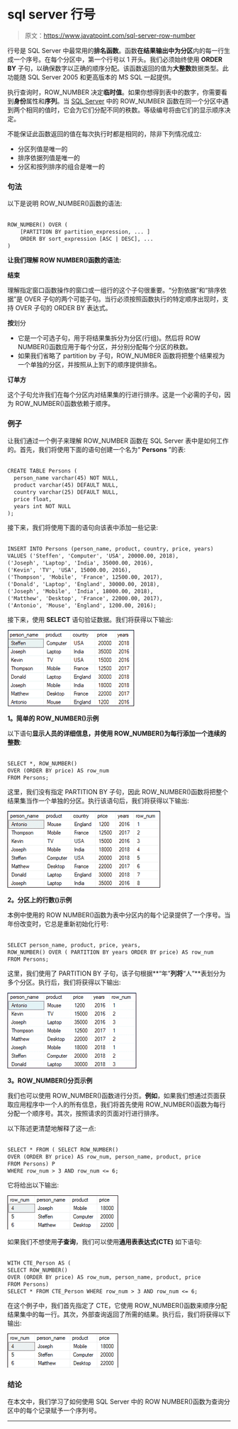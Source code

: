 # sql server 行号

> 原文：<https://www.javatpoint.com/sql-server-row-number>

行号是 SQL Server 中最常用的**排名函数**。函数**在结果输出中为分区**内的每一行生成一个序号。在每个分区中，第一个行号以 1 开头。我们必须始终使用 **ORDER BY** 子句，以确保数字以正确的顺序分配。该函数返回的值为**大整数**数据类型。此功能随 SQL Server 2005 和更高版本的 MS SQL 一起提供。

执行查询时，ROW_NUMBER 决定**临时值**。如果你想得到表中的数字，你需要看到**身份**属性和**序列**。当 [SQL Server](https://www.javatpoint.com/sql-server-tutorial) 中的 ROW_NUMBER 函数在同一个分区中遇到两个相同的值时，它会为它们分配不同的秩数。等级编号将由它们的显示顺序决定。

不能保证此函数返回的值在每次执行时都是相同的，除非下列情况成立:

*   分区列值是唯一的
*   排序依据列值是唯一的
*   分区和按列排序的组合是唯一的

### 句法

以下是说明 ROW_NUMBER()函数的语法:

```

ROW_NUMBER() OVER (
    [PARTITION BY partition_expression, ... ]
    ORDER BY sort_expression [ASC | DESC], ...
)

```

**让我们理解 ROW NUMBER()函数的语法:**

**结束**

理解指定窗口函数操作的窗口或一组行的这个子句很重要。“分割依据”和“排序依据”是 OVER 子句的两个可能子句。当行必须按照函数执行的特定顺序出现时，支持 OVER 子句的 ORDER BY 表达式。

**按**划分

*   它是一个可选子句，用于将结果集拆分为分区(行组)。然后将 ROW NUMBER()函数应用于每个分区，并分别分配每个分区的秩数。
*   如果我们省略了 partition by 子句，ROW_NUMBER 函数将把整个结果视为一个单独的分区，并按照从上到下的顺序提供排名。

**订单方**

这个子句允许我们在每个分区内对结果集的行进行排序。这是一个必需的子句，因为 ROW_NUMBER()函数依赖于顺序。

### 例子

让我们通过一个例子来理解 ROW_NUMBER 函数在 SQL Server 表中是如何工作的。首先，我们将使用下面的语句创建一个名为“ **Persons** ”的表:

```

CREATE TABLE Persons (  
  person_name varchar(45) NOT NULL,  
  product varchar(45) DEFAULT NULL,  
  country varchar(25) DEFAULT NULL,
  price float,
  years int NOT NULL  
);

```

接下来，我们将使用下面的语句向该表中添加一些记录:

```

INSERT INTO Persons (person_name, product, country, price, years)   
VALUES ('Steffen', 'Computer', 'USA', 20000.00, 2018),   
('Joseph', 'Laptop', 'India', 35000.00, 2016),   
('Kevin', 'TV', 'USA', 15000.00, 2016),   
('Thompson', 'Mobile', 'France', 12500.00, 2017), 
('Donald', 'Laptop', 'England', 30000.00, 2018),  
('Joseph', 'Mobile', 'India', 18000.00, 2018),  
('Matthew', 'Desktop', 'France', 22000.00, 2017),   
('Antonio', 'Mouse', 'England', 1200.00, 2016);

```

接下来，使用 **SELECT** 语句验证数据。我们将获得以下输出:

![SQL Server Row Number](img/3a61f7db827c858352a982bca25ec64a.png)

**1。简单的 ROW_NUMBER()示例**

以下语句**显示人员的详细信息，并使用 ROW_NUMBER()为每行添加一个连续的整数**:

```

SELECT *, ROW_NUMBER() 
OVER (ORDER BY price) AS row_num
FROM Persons; 

```

这里，我们没有指定 PARTITION BY 子句，因此 ROW_NUMBER()函数将把整个结果集当作一个单独的分区。执行该语句后，我们将获得以下输出:

![SQL Server Row Number](img/8125b8e0db203f1e27e58317054a61d1.png)

**2。分区上的行数()示例**

本例中使用的 ROW NUMBER()函数为表中分区内的每个记录提供了一个序号。当年份改变时，它总是重新初始化行号:

```

SELECT person_name, product, price, years, 
ROW_NUMBER() OVER ( PARTITION BY years ORDER BY price) AS row_num
FROM Persons;

```

这里，我们使用了 PARTITION BY 子句，该子句根据**“年”**列将**“人”**表划分为多个分区。执行后，我们将获得以下输出:

![SQL Server Row Number](img/ee0b1a734fad1b38734b4205ca985c14.png)

**3。ROW_NUMBER()分页示例**

我们也可以使用 ROW_NUMBER()函数进行分页。**例如**，如果我们想通过页面获取应用程序中一个人的所有信息，我们将首先使用 ROW_NUMBER()函数为每行分配一个顺序号。其次，按照请求的页面对行进行排序。

以下陈述更清楚地解释了这一点:

```

SELECT * FROM ( SELECT ROW_NUMBER() 
OVER (ORDER BY price) AS row_num, person_name, product, price
FROM Persons) P
WHERE row_num > 3 AND row_num <= 6;

```

它将给出以下输出:

![SQL Server Row Number](img/7be9bbd8493263e809267a48119229dc.png)

如果我们不想使用**子查询**，我们可以使用**通用表表达式(CTE)** 如下语句:

```

WITH CTE_Person AS (
SELECT ROW_NUMBER() 
OVER (ORDER BY price) AS row_num, person_name, product, price
FROM Persons)
SELECT * FROM CTE_Person WHERE row_num > 3 AND row_num <= 6;

```

在这个例子中，我们首先指定了 CTE，它使用 ROW_NUMBER()函数来顺序分配结果集中的每一行。其次，外部查询返回了所需的结果。执行后，我们将获得以下输出:

![SQL Server Row Number](img/384ae86b0dd21d74b6d9735c7dece5e4.png)

### 结论

在本文中，我们学习了如何使用 SQL Server 中的 ROW NUMBER()函数为查询分区中的每个记录赋予一个序列号。

* * *
